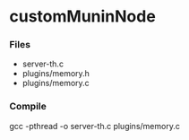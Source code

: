 # customMuninNode

### Files
<ul>
<li>server-th.c</li>
<li>plugins/memory.h</li>
<li>plugins/memory.c</li>
</ul>

### Compile
gcc -pthread -o <exe-file> server-th.c plugins/memory.c 
